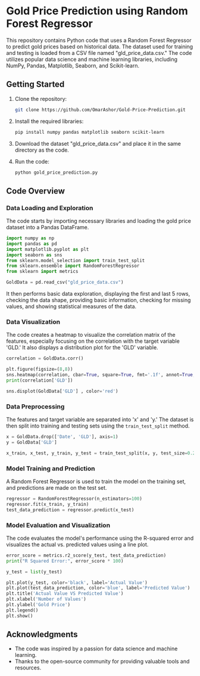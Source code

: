 # Gold Price Prediction using Random Forest Regressor

This repository contains Python code that uses a Random Forest Regressor to predict gold prices based on historical data. The dataset used for training and testing is loaded from a CSV file named "gld_price_data.csv." The code utilizes popular data science and machine learning libraries, including NumPy, Pandas, Matplotlib, Seaborn, and Scikit-learn.

## Getting Started

1. Clone the repository:
   ```bash
   git clone https://github.com/OmarAshor/Gold-Price-Prediction.git
   ```

2. Install the required libraries:
   ```bash
   pip install numpy pandas matplotlib seaborn scikit-learn
   ```

3. Download the dataset "gld_price_data.csv" and place it in the same directory as the code.

4. Run the code:
   ```bash
   python gold_price_prediction.py
   ```

## Code Overview

### Data Loading and Exploration

The code starts by importing necessary libraries and loading the gold price dataset into a Pandas DataFrame.

```python
import numpy as np
import pandas as pd
import matplotlib.pyplot as plt
import seaborn as sns
from sklearn.model_selection import train_test_split
from sklearn.ensemble import RandomForestRegressor
from sklearn import metrics

GoldData = pd.read_csv("gld_price_data.csv")
```

It then performs basic data exploration, displaying the first and last 5 rows, checking the data shape, providing basic information, checking for missing values, and showing statistical measures of the data.

### Data Visualization

The code creates a heatmap to visualize the correlation matrix of the features, especially focusing on the correlation with the target variable 'GLD.' It also displays a distribution plot for the 'GLD' variable.

```python
correlation = GoldData.corr()

plt.figure(figsize=(8,8))
sns.heatmap(correlation, cbar=True, square=True, fmt='.1f', annot=True, annot_kws={'size': 8}, cmap='Greens')
print(correlation['GLD'])

sns.displot(GoldData['GLD'] , color='red')
```

### Data Preprocessing

The features and target variable are separated into 'x' and 'y.' The dataset is then split into training and testing sets using the `train_test_split` method.

```python
x = GoldData.drop(['Date', 'GLD'], axis=1)
y = GoldData['GLD']

x_train, x_test, y_train, y_test = train_test_split(x, y, test_size=0.2, random_state=2)
```

### Model Training and Prediction

A Random Forest Regressor is used to train the model on the training set, and predictions are made on the test set.

```python
regressor = RandomForestRegressor(n_estimators=100)
regressor.fit(x_train, y_train)
test_data_prediction = regressor.predict(x_test)
```

### Model Evaluation and Visualization

The code evaluates the model's performance using the R-squared error and visualizes the actual vs. predicted values using a line plot.

```python
error_score = metrics.r2_score(y_test, test_data_prediction)
print("R Squared Error:", error_score * 100)

y_test = list(y_test)

plt.plot(y_test, color='black', label='Actual Value')
plt.plot(test_data_prediction, color='blue', label='Predicted Value')
plt.title('Actual Value VS Predicted Value')
plt.xlabel('Number of Values')
plt.ylabel('Gold Price')
plt.legend()
plt.show()
```


## Acknowledgments

- The code was inspired by a passion for data science and machine learning.
- Thanks to the open-source community for providing valuable tools and resources.
